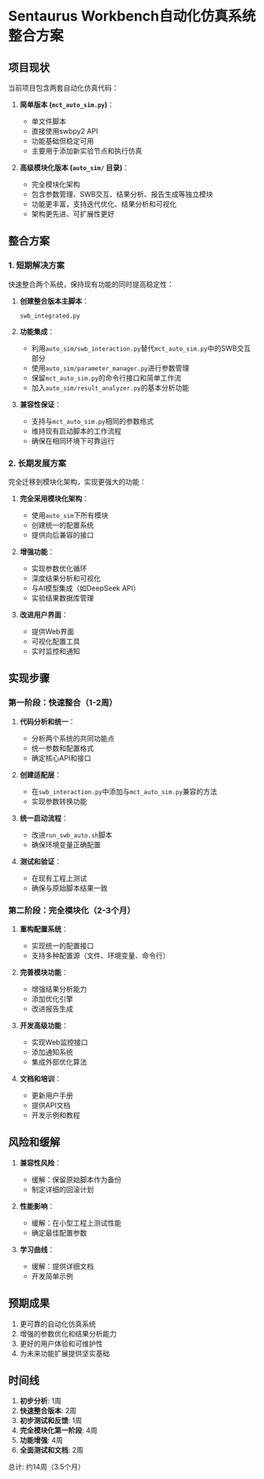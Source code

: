 # Sentaurus Workbench自动化仿真系统整合方案

## 项目现状

当前项目包含两套自动化仿真代码：

1. **简单版本 (`mct_auto_sim.py`)**：
   - 单文件脚本
   - 直接使用swbpy2 API
   - 功能基础但稳定可用
   - 主要用于添加新实验节点和执行仿真

2. **高级模块化版本 (`auto_sim/` 目录)**：
   - 完全模块化架构
   - 包含参数管理、SWB交互、结果分析、报告生成等独立模块
   - 功能更丰富，支持迭代优化、结果分析和可视化
   - 架构更先进、可扩展性更好

## 整合方案

### 1. 短期解决方案

快速整合两个系统，保持现有功能的同时提高稳定性：

1. **创建整合版本主脚本**：
   ```
   swb_integrated.py
   ```

2. **功能集成**：
   - 利用`auto_sim/swb_interaction.py`替代`mct_auto_sim.py`中的SWB交互部分
   - 使用`auto_sim/parameter_manager.py`进行参数管理
   - 保留`mct_auto_sim.py`的命令行接口和简单工作流
   - 加入`auto_sim/result_analyzer.py`的基本分析功能

3. **兼容性保证**：
   - 支持与`mct_auto_sim.py`相同的参数格式
   - 维持现有启动脚本的工作流程
   - 确保在相同环境下可靠运行

### 2. 长期发展方案

完全迁移到模块化架构，实现更强大的功能：

1. **完全采用模块化架构**：
   - 使用`auto_sim`下所有模块
   - 创建统一的配置系统
   - 提供向后兼容的接口

2. **增强功能**：
   - 实现参数优化循环
   - 深度结果分析和可视化
   - 与AI模型集成（如DeepSeek API）
   - 实验结果数据库管理

3. **改进用户界面**：
   - 提供Web界面
   - 可视化配置工具
   - 实时监控和通知

## 实现步骤

### 第一阶段：快速整合（1-2周）

1. **代码分析和统一**：
   - 分析两个系统的共同功能点
   - 统一参数和配置格式
   - 确定核心API和接口

2. **创建适配层**：
   - 在`swb_interaction.py`中添加与`mct_auto_sim.py`兼容的方法
   - 实现参数转换功能

3. **统一启动流程**：
   - 改进`run_swb_auto.sh`脚本
   - 确保环境变量正确配置

4. **测试和验证**：
   - 在现有工程上测试
   - 确保与原始脚本结果一致

### 第二阶段：完全模块化（2-3个月）

1. **重构配置系统**：
   - 实现统一的配置接口
   - 支持多种配置源（文件、环境变量、命令行）

2. **完善模块功能**：
   - 增强结果分析能力
   - 添加优化引擎
   - 改进报告生成

3. **开发高级功能**：
   - 实现Web监控接口
   - 添加通知系统
   - 集成外部优化算法

4. **文档和培训**：
   - 更新用户手册
   - 提供API文档
   - 开发示例和教程

## 风险和缓解

1. **兼容性风险**：
   - 缓解：保留原始脚本作为备份
   - 制定详细的回滚计划

2. **性能影响**：
   - 缓解：在小型工程上测试性能
   - 确定最佳配置参数

3. **学习曲线**：
   - 缓解：提供详细文档
   - 开发简单示例

## 预期成果

1. 更可靠的自动化仿真系统
2. 增强的参数优化和结果分析能力
3. 更好的用户体验和可维护性
4. 为未来功能扩展提供坚实基础

## 时间线

1. **初步分析**: 1周
2. **快速整合版本**: 2周
3. **初步测试和反馈**: 1周
4. **完全模块化第一阶段**: 4周
5. **功能增强**: 4周
6. **全面测试和文档**: 2周

总计: 约14周（3.5个月） 